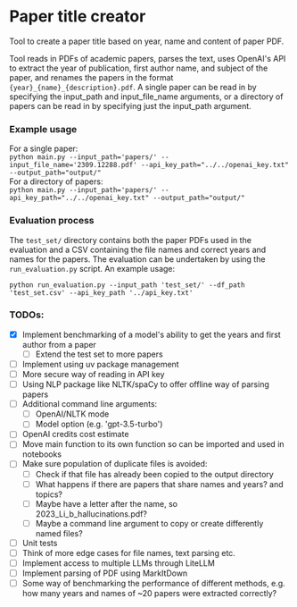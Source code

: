 # Paper title creator
Tool to create a paper title based on year, name and content of paper PDF.

Tool reads in PDFs of academic papers, parses the text, uses OpenAI's API to extract the year of publication, first author name, and subject of the paper, and renames the papers in the format `{year}_{name}_{description}.pdf`.
A single paper can be read in by specifying the input_path and input_file_name arguments, or a directory of papers can be read in by specifying just the input_path argument.

### Example usage
For a single paper:  
`python main.py --input_path='papers/' --input_file_name='2309.12288.pdf' --api_key_path="../../openai_key.txt" --output_path="output/"`  
For a directory of papers:  
`python main.py --input_path='papers/' --api_key_path="../../openai_key.txt" --output_path="output/"`

### Evaluation process
The `test_set/` directory contains both the paper PDFs used in the evaluation and a CSV containing the file names and correct years and names for the papers.
The evaluation can be undertaken by using the `run_evaluation.py` script. An example usage:

`python run_evaluation.py --input_path 'test_set/' --df_path 'test_set.csv' --api_key_path '../api_key.txt'`


### TODOs:
- [x] Implement benchmarking of a model's ability to get the years and first author from a paper
  - [ ] Extend the test set to more papers
- [ ] Implement using uv package management
- [ ] More secure way of reading in API key
- [ ] Using NLP package like NLTK/spaCy to offer offline way of parsing papers
- [ ] Additional command line arguments:
  - [ ] OpenAI/NLTK mode
  - [ ] Model option (e.g. 'gpt-3.5-turbo')
- [ ] OpenAI credits cost estimate
- [ ] Move main function to its own function so can be imported and used in notebooks
- [ ] Make sure population of duplicate files is avoided:
	- [ ] Check if that file has already been copied to the output directory
	- [ ] What happens if there are papers that share names and years? and topics?
	- [ ] Maybe have a letter after the name, so 2023_Li_b_hallucinations.pdf?
	- [ ] Maybe a command line argument to copy or create differently named files?
- [ ] Unit tests
- [ ] Think of more edge cases for file names, text parsing etc.
- [ ] Implement access to multiple LLMs through LiteLLM
- [ ] Implement parsing of PDF using MarkItDown
- [ ] Some way of benchmarking the performance of different methods, e.g. how many years and names of ~20 papers were extracted correctly?
